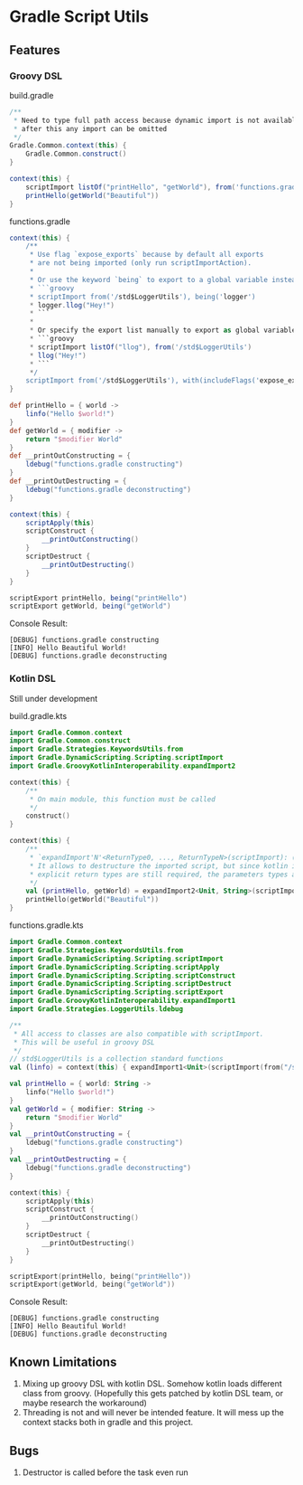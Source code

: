 # Gradle Script Utils

## Features

### Groovy DSL
build.gradle
```groovy
/**
 * Need to type full path access because dynamic import is not available yet,
 * after this any import can be omitted
 */
Gradle.Common.context(this) {
	Gradle.Common.construct()
}

context(this) {
    scriptImport listOf("printHello", "getWorld"), from('functions.gradle')
	printHello(getWorld("Beautiful"))
}
```

functions.gradle
```groovy
context(this) {
	/**
     * Use flag `expose_exports` because by default all exports 
     * are not being imported (only run scriptImportAction).
     * 
     * Or use the keyword `being` to export to a global variable instead,
     * ```groovy
     * scriptImport from('/std$LoggerUtils'), being('logger')
	 * logger.llog("Hey!")
     * ```
     * 
     * Or specify the export list manually to export as global variable
     * ```groovy
     * scriptImport listOf("llog"), from('/std$LoggerUtils')
	 * llog("Hey!")
     * ```
	 */
	scriptImport from('/std$LoggerUtils'), with(includeFlags('expose_exports'))
}

def printHello = { world ->
    linfo("Hello $world!")
}
def getWorld = { modifier ->
    return "$modifier World"
}
def __printOutConstructing = {
	ldebug("functions.gradle constructing")
}
def __printOutDestructing = {
	ldebug("functions.gradle deconstructing")
}

context(this) {
	scriptApply(this)
	scriptConstruct {
		__printOutConstructing()
	}
	scriptDestruct {
		__printOutDestructing()
	}
}

scriptExport printHello, being("printHello")
scriptExport getWorld, being("getWorld")
```

Console Result:
```
[DEBUG] functions.gradle constructing
[INFO] Hello Beautiful World!
[DEBUG] functions.gradle deconstructing
```

### Kotlin DSL
Still under development

build.gradle.kts
```kotlin
import Gradle.Common.context
import Gradle.Common.construct
import Gradle.Strategies.KeywordsUtils.from
import Gradle.DynamicScripting.Scripting.scriptImport
import Gradle.GroovyKotlinInteroperability.expandImport2

context(this) {
	/**
	 * On main module, this function must be called
	 */
	construct()
}

context(this) {
	/**
	 * `expandImport'N'<ReturnType0, ..., ReturnTypeN>(scriptImport): (Closure<ReturnType0, ..., ReturnTypeN>)`
	 * It allows to destructure the imported script, but since kotlin is static language
	 * explicit return types are still required, the parameters types are resolved as `vararg Any?`
	 */
	val (printHello, getWorld) = expandImport2<Unit, String>(scriptImport(from("functions.gradle.kts")))
	printHello(getWorld("Beautiful"))
}
```

functions.gradle.kts
```kotlin
import Gradle.Common.context
import Gradle.Strategies.KeywordsUtils.from
import Gradle.DynamicScripting.Scripting.scriptImport
import Gradle.DynamicScripting.Scripting.scriptApply
import Gradle.DynamicScripting.Scripting.scriptConstruct
import Gradle.DynamicScripting.Scripting.scriptDestruct
import Gradle.DynamicScripting.Scripting.scriptExport
import Gradle.GroovyKotlinInteroperability.expandImport1
import Gradle.Strategies.LoggerUtils.ldebug

/**
 * All access to classes are also compatible with scriptImport.
 * This will be useful in groovy DSL
 */
// std$LoggerUtils is a collection standard functions
val (linfo) = context(this) { expandImport1<Unit>(scriptImport(from("/std\$LoggerUtils"))) }

val printHello = { world: String ->
	linfo("Hello $world!")
}
val getWorld = { modifier: String ->
	return "$modifier World"
}
val __printOutConstructing = {
	ldebug("functions.gradle constructing")
}
val __printOutDestructing = {
	ldebug("functions.gradle deconstructing")
}

context(this) {
	scriptApply(this)
	scriptConstruct {
		__printOutConstructing()
	}
	scriptDestruct {
		__printOutDestructing()
	}
}

scriptExport(printHello, being("printHello"))
scriptExport(getWorld, being("getWorld"))
```

Console Result:
```
[DEBUG] functions.gradle constructing
[INFO] Hello Beautiful World!
[DEBUG] functions.gradle deconstructing
```

## Known Limitations
1. Mixing up groovy DSL with kotlin DSL. Somehow kotlin loads different class from groovy. (Hopefully this gets patched by kotlin DSL team, or maybe research the workaround)
2. Threading is not and will never be intended feature. It will mess up the context stacks both in gradle and this project.

## Bugs
1. Destructor is called before the task even run
